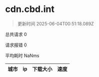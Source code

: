 
  # cdn.cbd.int

  > 更新时间 2025-06-04T00:51:18.089Z
  
  总共请求 0

  请求报错 0

  平均耗时 NaNms

|城市|ip|下载大小|速度|
|-----|----------|---|---|

  